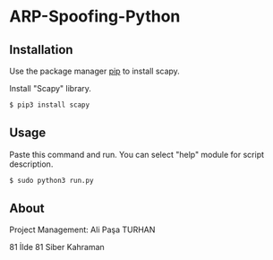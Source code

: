 # ARP-Spoofing-Python

## Installation

Use the package manager [pip](https://pip.pypa.io/en/stable/) to install scapy.

Install "Scapy" library.
```bash
$ pip3 install scapy
```
## Usage
Paste this command and run. You can select "help" module for script description.
```bash
$ sudo python3 run.py
```
## About
Project Management: Ali Paşa TURHAN

81 İlde 81 Siber Kahraman

